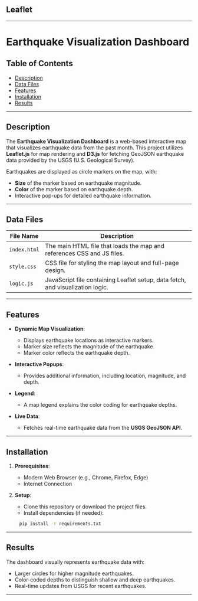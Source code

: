 ## Leaflet
---

# Earthquake Visualization Dashboard

## Table of Contents
- [Description](#description)
- [Data Files](#data-files)
- [Features](#features)
- [Installation](#installation)
- [Results](#results)

---

## Description

The **Earthquake Visualization Dashboard** is a web-based interactive map that visualizes earthquake data from the past month. This project utilizes **Leaflet.js** for map rendering and **D3.js** for fetching GeoJSON earthquake data provided by the USGS (U.S. Geological Survey). 

Earthquakes are displayed as circle markers on the map, with:
- **Size** of the marker based on earthquake magnitude.
- **Color** of the marker based on earthquake depth.
- Interactive pop-ups for detailed earthquake information.

---

## Data Files

| File Name         | Description                                            |
|-------------------|--------------------------------------------------------|
| `index.html`      | The main HTML file that loads the map and references CSS and JS files. |
| `style.css`       | CSS file for styling the map layout and full-page design. |
| `logic.js`        | JavaScript file containing Leaflet setup, data fetch, and visualization logic. |

---

## Features

- **Dynamic Map Visualization**:
  - Displays earthquake locations as interactive markers.
  - Marker size reflects the magnitude of the earthquake.
  - Marker color reflects the earthquake depth.

- **Interactive Popups**:
  - Provides additional information, including location, magnitude, and depth.

- **Legend**:
  - A map legend explains the color coding for earthquake depths.

- **Live Data**:
  - Fetches real-time earthquake data from the **USGS GeoJSON API**.

---

## Installation

1. **Prerequisites**:
   - Modern Web Browser (e.g., Chrome, Firefox, Edge)
   - Internet Connection

2. **Setup**:
   - Clone this repository or download the project files.
   - Install dependencies (if needed):
```bash
     pip install -r requirements.txt
```
---

## Results

The dashboard visually represents earthquake data with:
  - Larger circles for higher magnitude earthquakes.
  - Color-coded depths to distinguish shallow and deep earthquakes.
  - Real-time updates from USGS for recent earthquakes.
---